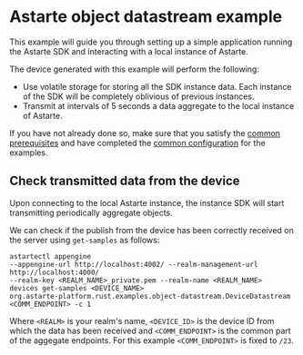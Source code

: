<!--
Copyright 2023 SECO Mind Srl

SPDX-License-Identifier: Apache-2.0
-->

# Astarte object datastream example

This example will guide you through setting up a simple application running the Astarte SDK and
interacting with a local instance of Astarte.

The device generated with this example will perform the following:
- Use volatile storage for storing all the SDK instance data. Each instance of the SDK will be
completely oblivious of previous instances.
- Transmit at intervals of 5 seconds a data aggregate to the local instance of Astarte.

If you have not already done so, make sure that you satisfy the
[common prerequisites](./../README.md#common-prerequisites) and have completed the
[common configuration](./../README.md#common-configuration) for the examples.

## Check transmitted data from the device

Upon connecting to the local Astarte instance, the instance SDK will start transmitting
periodically aggregate objects.

We can check if the publish from the device has been correctly received on the server using
`get-samples` as follows:
```
astartectl appengine
--appengine-url http://localhost:4002/ --realm-management-url http://localhost:4000/
--realm-key <REALM_NAME>_private.pem --realm-name <REALM_NAME>
devices get-samples <DEVICE_NAME>
org.astarte-platform.rust.examples.object-datastream.DeviceDatastream <COMM_ENDPOINT> -c 1
```
Where `<REALM>` is your realm's name, `<DEVICE_ID>` is the device ID from which the data has
been received and `<COMM_ENDPOINT>` is the common part of the aggegate endpoints.
For this example `<COMM_ENDPOINT>` is fixed to `/23`.
